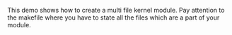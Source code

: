 This demo shows how to create a multi file kernel module.
Pay attention to the makefile where you have to state all the files which are
a part of your module.
